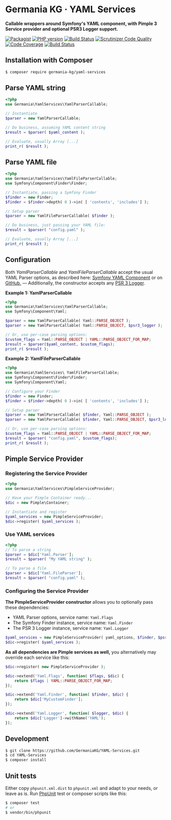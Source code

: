 # Germania KG · YAML Services

**Callable wrappers around Symfony's YAML component, with Pimple 3 Service provider and optional PSR3 Logger support.**


[![Packagist](https://img.shields.io/packagist/v/germania-kg/yaml-services.svg?style=flat)](https://packagist.org/packages/germania-kg/yaml-services)
[![PHP version](https://img.shields.io/packagist/php-v/germania-kg/yaml-services.svg)](https://packagist.org/packages/germania-kg/yaml-services)
[![Build Status](https://img.shields.io/travis/GermaniaKG/YAML-Services.svg?label=Travis%20CI)](https://travis-ci.org/GermaniaKG/YAML-Services)
[![Scrutinizer Code Quality](https://scrutinizer-ci.com/g/GermaniaKG/YAML-Services/badges/quality-score.png?b=master)](https://scrutinizer-ci.com/g/GermaniaKG/YAML-Services/?branch=master)
[![Code Coverage](https://scrutinizer-ci.com/g/GermaniaKG/YAML-Services/badges/coverage.png?b=master)](https://scrutinizer-ci.com/g/GermaniaKG/YAML-Services/?branch=master)
[![Build Status](https://scrutinizer-ci.com/g/GermaniaKG/YAML-Services/badges/build.png?b=master)](https://scrutinizer-ci.com/g/GermaniaKG/YAML-Services/build-status/master)


## Installation with Composer

```bash
$ composer require germania-kg/yaml-services
```

## Parse YAML string

```php
<?php
use Germania\YamlServices\YamlParserCallable;

// Instantiate
$parser = new YamlParserCallable;

// Do business, assuming YAML content string
$result = $parser( $yaml_content );

// Evaluate, usually Array [...]
print_r( $result );
```

## Parse YAML file

```php
<?php
use Germania\YamlServices\YamlFileParserCallable;
use Symfony\Component\Finder\Finder;

// Instantiate, passing a Symfony Finder
$finder = new Finder;
$finder = $finder->depth( 0 )->in( [ 'contents', 'includes'] );

// Setup parser
$parser = new YamlFileParserCallable( $finder );

// Do business, just passing your YAML file:
$result = $parser( "config.yaml" );

// Evaluate, usually Array [...]
print_r( $result );
```


## Configuration

Both *YamlParserCallable* and *YamlFileParserCallable* accept the usual YAML Parser options, as described here: [Symfony YAML Component](https://symfony.com/doc/current/components/yaml.html)
or on [GitHub.](https://github.com/symfony/yaml) — Additionally, the constructor accepts any [PSR 3 Logger](https://github.com/php-fig/fig-standards/blob/master/accepted/PSR-3-logger-interface.md).

**Example 1: YamlParserCallable**

```php
<?php
use Germania\YamlServices\YamlParserCallable;
use Symfony\Component\Yaml;

$parser = new YamlParserCallable( Yaml::PARSE_OBJECT );
$parser = new YamlParserCallable( Yaml::PARSE_OBJECT, $psr3_logger );

// Or, use per-case parsing options:
$custom_flags = Yaml::PARSE_OBJECT | YAML::PARSE_OBJECT_FOR_MAP;
$result = $parser($yaml_content, $custom_flags);
print_r( $result );

```

**Example 2: YamlFileParserCallable**

```php
<?php
use Germania\YamlServices\ YamlFileParserCallable;
use Symfony\Component\Finder\Finder;
use Symfony\Component\Yaml;

// Configure your Finder 
$finder = new Finder;
$finder = $finder->depth( 0 )->in( [ 'contents', 'includes'] );

// Setup parser
$parser = new YamlParserCallable( $finder, Yaml::PARSE_OBJECT );
$parser = new YamlParserCallable( $finder, Yaml::PARSE_OBJECT, $psr3_logger );

// Or, use per-case parsing options:
$custom_flags = Yaml::PARSE_OBJECT | YAML::PARSE_OBJECT_FOR_MAP;
$result = $parser( "config.yaml", $custom_flags);
print_r( $result );

```


## Pimple Service Provider

### Registering the Service Provider
```php
<?php
use Germania\YamlServices\PimpleServiceProvider;

// Have your Pimple Container ready...
$dic = new Pimple\Container;

// Instantiate and register
$yaml_services = new PimpleServiceProvider;
$dic->register( $yaml_services );
```

### Use YAML services

```php
<?php
// To parse a string
$parser = $dic['Yaml.Parser'];
$result = $parser( "My YAML string" );

// To parse a file
$parser = $dic['Yaml.FileParser'];
$result = $parser( "config.yaml" );
```

### Configuring the Service Provider

**The PimpleServiceProvider constructor** allows you to optionally pass these dependencies:

- YAML Parser options, service name: `Yaml.Flags`
- The Symfony Finder instance, service name: `Yaml.Finder`
- The PSR 3 Logger instance, service name: `Yaml.Logger`

```php
$yaml_services = new PimpleServiceProvider( yaml_options, $finder, $psr3_logger) ;
$dic->register( $yaml_services );
```

**As all dependencies are Pimple services as well,** you alternatively may override each service like this:

```php
$dic->register( new PimpleServiceProvider );

$dic->extend('Yaml.Flags', function( $flags, $dic) {
    return $flags | YAML::PARSE_OBJECT_FOR_MAP;
});

$dic->extend('Yaml.Finder', function( $finder, $dic) {
    return $dic['MyCustomFinder'];
});

$dic->extend('Yaml.Logger', function( $logger, $dic) {
    return $dic['Logger']->withName('YAML');
});
```


## Development

```bash
$ git clone https://github.com/GermaniaKG/YAML-Services.git
$ cd YAML-Services
$ composer install
```

## Unit tests

Either copy `phpunit.xml.dist` to `phpunit.xml` and adapt to your needs, or leave as is. Run [PhpUnit](https://phpunit.de/) test or composer scripts like this:

```bash
$ composer test
# or
$ vendor/bin/phpunit
```










